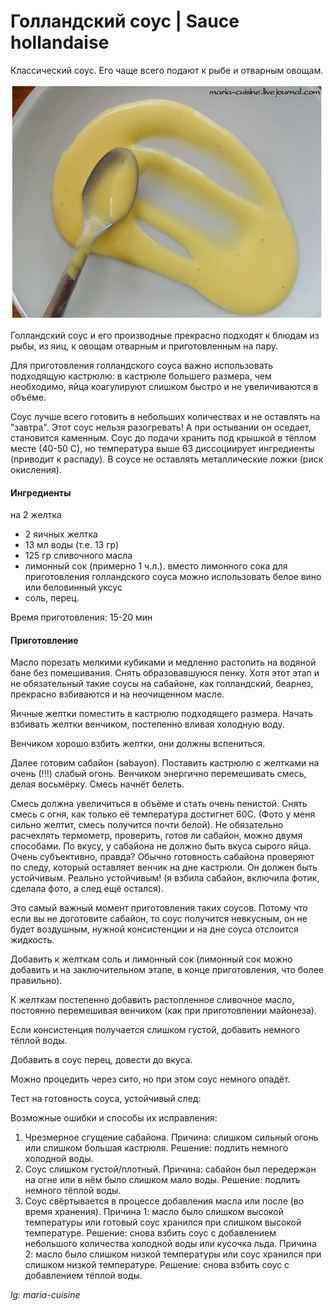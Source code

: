 ﻿---
image: ../pics/sauce_hollandaise.jpg
---
# Голландский соус \| Sauce hollandaise

Классический соус. Его чаще всего подают к рыбе и отварным овощам.

![Голландский соус](../pics/sauce_hollandaise.jpg)

Голландский соус и его производные прекрасно подходят к блюдам из рыбы, из яиц, к овощам отварным и приготовленным на пару.

Для приготовления голландского соуса важно использовать подходящую кастрюлю: в кастрюле большего размера, чем необходимо, яйца коагулируют слишком быстро и не увеличиваются в объёме.

Соус лучше всего готовить в небольших количествах и не оставлять на "завтра". Этот соус нельзя разогревать! А при остывании он оседает, становится каменным. Соус до подачи хранить под крышкой в тёплом месте \(40-50 С\), но температура выше 63 диссоциирует ингредиенты \(приводит к распаду\). В соусе не оставлять металлические ложки \(риск окисления\).

#### Ингредиенты

на 2 желтка

* 2 яичных желтка
* 13 мл воды \(т.е. 13 гр\)
* 125 гр сливочного масла
* лимонный сок \(примерно 1 ч.л.\). вместо лимонного сока для приготовления голландского соуса можно использовать белое вино или беловинный уксус
* соль, перец.

Время приготовления: 15-20 мин

#### Приготовление

Масло порезать мелкими кубиками и медленно растопить на водяной бане без помешивания. Снять образовавшуюся пенку. Хотя этот этап и не обязательный такие соусы на сабайоне, как голландский, беарнез, прекрасно взбиваются и на неочищенном масле.

Яичные желтки поместить в кастрюлю подходящего размера. Начать взбивать желтки венчиком, постепенно вливая холодную воду.

Венчиком хорошо взбить желтки, они должны вспениться.

Далее готовим сабайон \(sabayon\). Поставить кастрюлю с желтками на очень \(!!!\) слабый огонь. Венчиком энергично перемешивать смесь, делая восьмёрку. Смесь начнёт белеть.

Смесь должна увеличиться в объёме и стать очень пенистой. Снять смесь с огня, как только её температура достигнет 60С. \(Фото у меня сильно желтит, смесь получится почти белой\). Не обязательно расчехлять термометр, проверить, готов ли сабайон, можно двумя способами. По вкусу, у сабайона не должно быть вкуса сырого яйца. Очень субъективно, правда? Обычно готовность сабайона проверяют по следу, который оставляет венчик на дне кастрюли. Он должен быть устойчивым. Реально устойчивым! \(я взбила сабайон, включила фотик, сделала фото, а след ещё остался\).

Это самый важный момент приготовления таких соусов. Потому что если вы не доготовите сабайон, то соус получится невкусным, он не будет воздушным, нужной консистенции и на дне соуса отслоится жидкость.

Добавить к желткам соль и лимонный сок \(лимонный сок можно добавить и на заключительном этапе, в конце приготовления, что более правильно\).

К желткам постепенно добавить растопленное сливочное масло, постоянно перемешивая венчиком \(как при приготовлении майонеза\).

Если консистенция получается слишком густой, добавить немного тёплой воды.

Добавить в соус перец, довести до вкуса.

Можно процедить через сито, но при этом соус немного опадёт.

Тест на готовность соуса, устойчивый след:

Возможные ошибки и способы их исправления:

1. Чрезмерное сгущение сабайона. Причина: слишком сильный огонь или слишком большая кастрюля. Решение: подлить немного холодной воды.
2. Соус слишком густой/плотный. Причина: сабайон был передержан на огне или в нём было слишком мало воды. Решение: подлить немного тёплой воды.
3. Соус свёртывается в процессе добавления масла или после \(во время хранения\). Причина 1: масло было слишком высокой температуры или готовый соус хранился при слишком высокой температуре. Решение: снова взбить соус с добавлением небольшого количества холодной воды или кусочка льда. Причина 2: масло было слишком низкой температуры или соус хранился при слишком низкой температуре. Решение: снова взбить соус с добавлением тёплой воды.

_lg: maria-cuisine_
